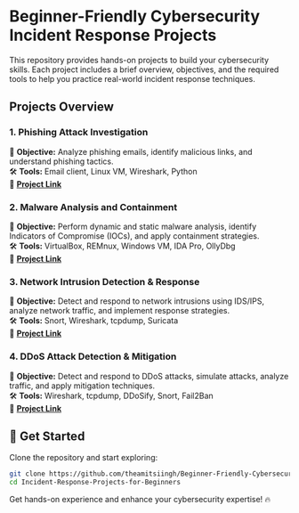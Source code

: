 # **Beginner-Friendly Cybersecurity Incident Response Projects**  

This repository provides hands-on projects to build your cybersecurity skills. Each project includes a brief overview, objectives, and the required tools to help you practice real-world incident response techniques.  

## **Projects Overview**  

### **1. Phishing Attack Investigation**  
📌 **Objective:** Analyze phishing emails, identify malicious links, and understand phishing tactics.  
🛠 **Tools:** Email client, Linux VM, Wireshark, Python  
🔗 **[Project Link](https://github.com/theamitsiingh/Beginner-Friendly-Cybersecurity-Incident-Response-Projects/blob/main/Phishing_attack_check.md)**  

### **2. Malware Analysis and Containment**  
📌 **Objective:** Perform dynamic and static malware analysis, identify Indicators of Compromise (IOCs), and apply containment strategies.  
🛠 **Tools:** VirtualBox, REMnux, Windows VM, IDA Pro, OllyDbg  
🔗 **[Project Link](https://github.com/theamitsiingh/Beginner-Friendly-Cybersecurity-Incident-Response-Projects/blob/main/Malware-check.md)**  

### **3. Network Intrusion Detection & Response**  
📌 **Objective:** Detect and respond to network intrusions using IDS/IPS, analyze network traffic, and implement response strategies.  
🛠 **Tools:** Snort, Wireshark, tcpdump, Suricata  
🔗 **[Project Link](https://github.com/theamitsiingh/Beginner-Friendly-Cybersecurity-Incident-Response-Projects/blob/main/Intrusion_detection.md)**  

### **4. DDoS Attack Detection & Mitigation**  
📌 **Objective:** Detect and respond to DDoS attacks, simulate attacks, analyze traffic, and apply mitigation techniques.  
🛠 **Tools:** Wireshark, tcpdump, DDoSify, Snort, Fail2Ban  
🔗 **[Project Link](https://github.com/theamitsiingh/Beginner-Friendly-Cybersecurity-Incident-Response-Projects/blob/main/Ddos-attack-detection.md)**  

## **🚀 Get Started**  
Clone the repository and start exploring:  
```bash
git clone https://github.com/theamitsiingh/Beginner-Friendly-Cybersecurity-Incident-Response-Projects.git
cd Incident-Response-Projects-for-Beginners  
```  

Get hands-on experience and enhance your cybersecurity expertise! 🔥  
